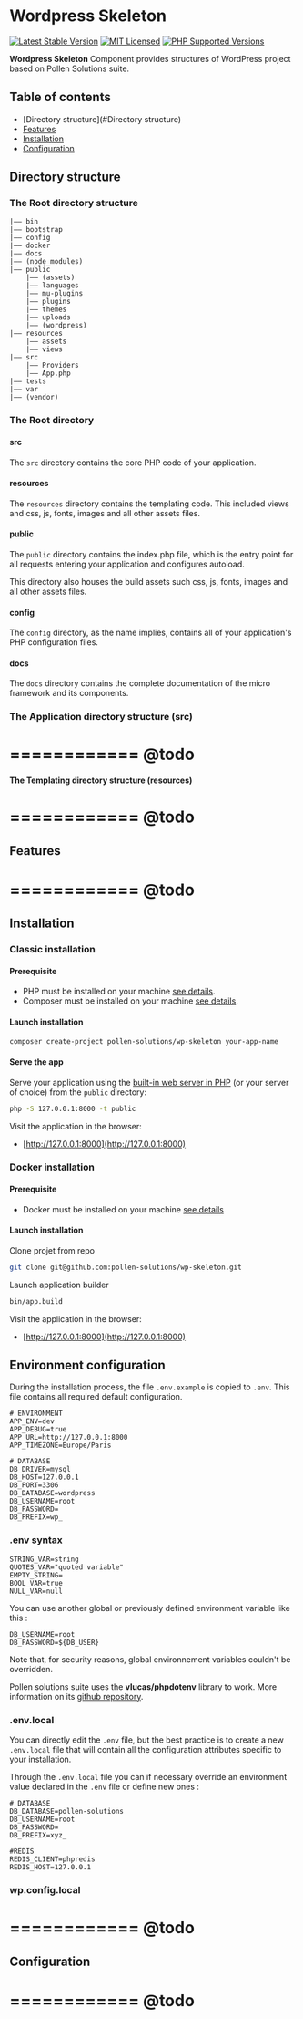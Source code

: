 # Wordpress Skeleton

[![Latest Stable Version](https://img.shields.io/packagist/v/pollen-solutions/wp-skeleton.svg?style=for-the-badge)](https://packagist.org/packages/pollen-solutions/wp-skeleton)
[![MIT Licensed](https://img.shields.io/badge/license-MIT-green?style=for-the-badge)](LICENSE.md)
[![PHP Supported Versions](https://img.shields.io/badge/PHP->=7.4-8892BF?style=for-the-badge&logo=php)](https://www.php.net/supported-versions.php)

**Wordpress Skeleton** Component provides structures of WordPress project based on Pollen Solutions suite.

## Table of contents

- [Directory structure](#Directory structure)
- [Features](#Features)
- [Installation](#Installation)
- [Configuration](#Configuration)

## Directory structure

### The Root directory structure

```
|–– bin
|–– bootstrap
|–– config
|–– docker
|–– docs
|–– (node_modules)
|–– public
    |–– (assets)
    |–– languages
    |–– mu-plugins
    |–– plugins
    |–– themes
    |–– uploads
    |–– (wordpress)
|–– resources
    |–– assets
    |–– views
|–– src
    |–– Providers
    |–– App.php
|–– tests
|–– var
|–– (vendor)
```

### The Root directory

#### src

The ```src``` directory contains the core PHP code of your application.

#### resources

The ```resources``` directory contains the templating code. This included views and css, js, fonts, images and all other
assets files.

#### public

The ```public``` directory contains the index.php file, which is the entry point for all requests entering your
application and configures autoload.

This directory also houses the build assets such css, js, fonts, images and all other assets files.

#### config

The ```config``` directory, as the name implies, contains all of your application's PHP configuration files.

#### docs

The ```docs``` directory contains the complete documentation of the micro framework and its components.

### The Application directory structure (src)

============
@todo
============

#### The Templating directory structure (resources)

============
@todo
============

## Features

============
@todo
============

## Installation

### Classic installation

#### Prerequisite

- PHP must be installed on your machine [see details](https://www.php.net/manual/install.php).
- Composer must be installed on your machine [see details](https://getcomposer.org/download/).

#### Launch installation

```sh
composer create-project pollen-solutions/wp-skeleton your-app-name
```

#### Serve the app

Serve your application using
the [built-in web server in PHP](https://www.php.net/manual/en/features.commandline.webserver.php) (or your server of
choice) from the ```public``` directory:

```sh
php -S 127.0.0.1:8000 -t public
```

Visit the application in the browser:

- [http://127.0.0.1:8000](http://127.0.0.1:8000)

### Docker installation

#### Prerequisite

- Docker must be installed on your machine [see details](https://docs.docker.com/get-docker/)

#### Launch installation

Clone projet from repo

```sh
git clone git@github.com:pollen-solutions/wp-skeleton.git
```

Launch application builder

```sh
bin/app.build
```

Visit the application in the browser:

- [http://127.0.0.1:8000](http://127.0.0.1:8000)

## Environment configuration

During the installation process, the file ```.env.example``` is copied to ```.env```.
This file contains all required default configuration.

```dotenv
# ENVIRONMENT
APP_ENV=dev
APP_DEBUG=true
APP_URL=http://127.0.0.1:8000
APP_TIMEZONE=Europe/Paris

# DATABASE
DB_DRIVER=mysql
DB_HOST=127.0.0.1
DB_PORT=3306
DB_DATABASE=wordpress
DB_USERNAME=root
DB_PASSWORD=
DB_PREFIX=wp_
```

### .env syntax

```dotenv
STRING_VAR=string
QUOTES_VAR="quoted variable"
EMPTY_STRING=
BOOL_VAR=true
NULL_VAR=null
```

You can use another global or previously defined environment variable like this :

```dotenv
DB_USERNAME=root
DB_PASSWORD=${DB_USER}
```

Note that, for security reasons, global environnement variables couldn't be overridden. 

Pollen solutions suite uses the **vlucas/phpdotenv** library to work. More information
on its [github repository](https://github.com/vlucas/phpdotenv).

### .env.local

You can directly edit the ```.env``` file, but the best practice is to create a new ```.env.local``` file that will 
contain all the configuration attributes specific to your installation.

Through the ```.env.local``` file you can if necessary override an environment value declared in the ```.env``` file or
define new ones :

```dotenv
# DATABASE
DB_DATABASE=pollen-solutions
DB_USERNAME=root
DB_PASSWORD=
DB_PREFIX=xyz_

#REDIS
REDIS_CLIENT=phpredis
REDIS_HOST=127.0.0.1
```

### wp.config.local

============
@todo
============

## Configuration

============
@todo
============